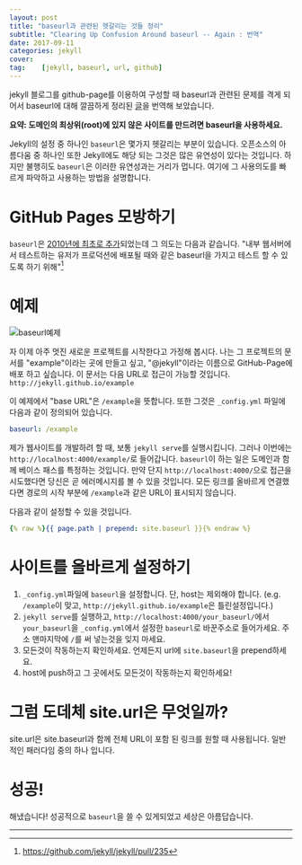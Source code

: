 ```yaml
---
layout: post
title: "baseurl과 관련된 헷갈리는 것들 정리"
subtitle: "Clearing Up Confusion Around baseurl -- Again : 번역"
date: 2017-09-11
categories: jekyll
cover:
tag:    [jekyll, baseurl, url, github]
---
```


jekyll 블로그를 github-page를 이용하여 구성할 때 baseurl과 관련된 문제를 격게 되어서
baseurl에 대해 깔끔하게 정리된 
[글](https://byparker.com/blog/2014/clearing-up-confusion-around-baseurl/)을 번역해 보았습니다.

**요약: 도메인의 최상위(root)에 있지 않은 사이트를 만드려면 baseurl을 사용하세요.**

Jekyll의 설정 중 하나인 `baseurl`은 몇가지 헷갈리는 부분이 있습니다. 오픈소스의 아름다움 중 하나인
또한 Jekyll에도 해당 되는 그것은 많은 유연성이 있다는 것입니다. 
하지만 불행히도 `baseurl`은 이러한 유연성과는 거리가 멉니다. 
여기에 그 사용의도를 빠르게 파악하고 사용하는 방법을 설명합니다.

# GitHub Pages 모방하기
`baseurl`은 [2010년에 최초로 추가](https://github.com/jekyll/jekyll/commit/4a8fc1fa6e3fa5dc05c81ac5ac4ffed0b0818ac4)되었는데
그 의도는 다음과 같습니다. 
"내부 웹서버에서 테스트하는 유저가 프로덕션에 배포될 때와 같은 baseurl을 가지고 테스트 할 수 있도록 하기 위해"[^1]

# 예제
![baseurl예제](https://user-images.githubusercontent.com/6357456/30297748-22b5eb18-9749-11e7-9a62-db0778d709d6.png)

자 이제 아주 멋진 새로운 프로젝트를 시작한다고 가정해 봅시다. 나는 그 프로젝트의 
문서를 "example"이라는 곳에 만들고 싶고, "@jekyll"이라는 이름으로 
GitHub-Page에 배포 하고 싶습니다. 이 문서는 다음 URL로 접근이 가능할 것입니다.
`http://jekyll.github.io/example`  
  
이 예제에서 "base URL"은 `/example`을 뜻합니다. 또한 그것은 `_config.yml`
파일에 다음과 같이 정의되어 있습니다.
```yml
baseurl: /example
```

제가 웹사이트를 개발하려 할 때, 보통 `jekyll serve`를 실행시킵니다. 그러나 이번에는 
`http://localhost:4000/example/`로 들어갑니다.
`baseurl`이 하는 일은 도메인과 함께 베이스 패스를 특정하는 것입니다. 
만약 단지 `http://localhost:4000/`으로 접근을 시도했다면 
당신은 곧 에러메시지를 볼 수 있을 것입니다.
모든 링크를 올바르게 연결했다면 경로의 시작 부분에 `/example`과 같은 URL이 표시되지 않습니다.
  
다음과 같이 설정할 수 있을 것입니다.
```yml
{% raw %}{{ page.path | prepend: site.baseurl }}{% endraw %}
```

# 사이트를 올바르게 설정하기
1. `_config.yml`파일에 `baseurl`을 설정합니다. 
단, host는 제외해야 합니다. (e.g. `/example`이 맞고, `http://jekyll.github.io/example`은 틀린설정입니다.)
2. `jekyll serve`를 실행하고, `http://localhost:4000/your_baseurl/`에서 `your_baseurl`을 
`_config.yml`에서 설정한 `baseurl`로 바꾼주소로 들어가세요. 주소 맨마지막에 `/`를 써 넣는것을 잊지 마세요.
3. 모든것이 작동하는지 확인하세요. 언제든지 url에 `site.baseurl`을 prepend하세요.
4. host에 push하고 그 곳에서도 모든것이 작동하는지 확인하세요!

# 그럼 도데체 site.url은 무엇일까?
site.url은 site.baseurl과 함께 전체 URL이 포함 된 링크를 원할 때 사용됩니다. 
일반적인 패러다임 중의 하나 입니다.

# 성공!
해냈습니다! 성공적으로 `baseurl`을 쓸 수 있게되었고 세상은 아름답습니다.

---

[^1]: <https://github.com/jekyll/jekyll/pull/235>